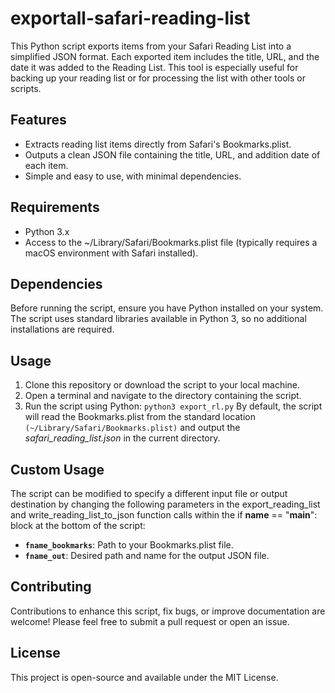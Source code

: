 # exportall-safari-reading-list

This Python script exports items from your Safari Reading List into a simplified JSON format. Each exported item includes the title, URL, and the date it was added to the Reading List. This tool is especially useful for backing up your reading list or for processing the list with other tools or scripts.

## Features
* Extracts reading list items directly from Safari's Bookmarks.plist.
* Outputs a clean JSON file containing the title, URL, and addition date of each item.
* Simple and easy to use, with minimal dependencies.

## Requirements
* Python 3.x
* Access to the ~/Library/Safari/Bookmarks.plist file (typically requires a macOS environment with Safari installed).

## Dependencies
Before running the script, ensure you have Python installed on your system. The script uses standard libraries available in Python 3, so no additional installations are required.

## Usage
1. Clone this repository or download the script to your local machine.
2. Open a terminal and navigate to the directory containing the script.
3. Run the script using Python:
`python3 export_rl.py`
By default, the script will read the Bookmarks.plist from the standard location `(~/Library/Safari/Bookmarks.plist)` and output the *safari_reading_list.json* in the current directory.

## Custom Usage
The script can be modified to specify a different input file or output destination by changing the following parameters in the export_reading_list and write_reading_list_to_json function calls within the if __name__ == "__main__": block at the bottom of the script:

* **`fname_bookmarks`**: Path to your Bookmarks.plist file.
* **`fname_out`**: Desired path and name for the output JSON file.

## Contributing
Contributions to enhance this script, fix bugs, or improve documentation are welcome! Please feel free to submit a pull request or open an issue.

## License
This project is open-source and available under the MIT License.
